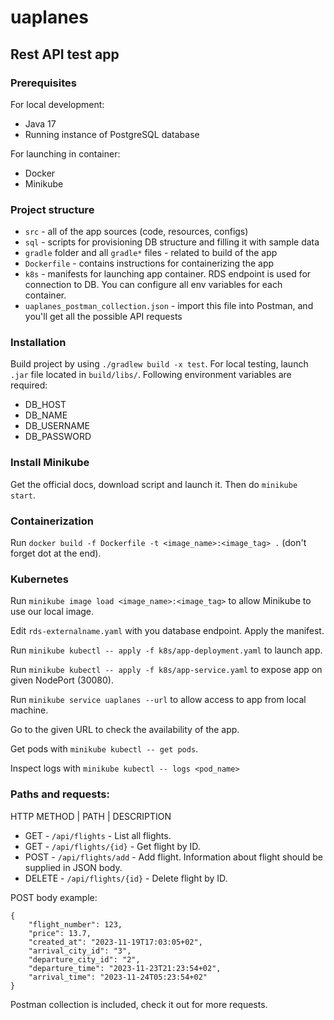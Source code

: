 # uaplanes 

## Rest API test app

### Prerequisites

For local development:
* Java 17
* Running instance of PostgreSQL database

For launching in container:
* Docker
* Minikube

### Project structure

* `src` - all of the app sources (code, resources, configs)
* `sql` - scripts for provisioning DB structure and filling it with sample data
* `gradle` folder and all `gradle*` files - related to build of the app
* `Dockerfile` - contains instructions for containerizing the app
* `k8s` - manifests for launching app container. RDS endpoint is used for connection to DB. You can configure all env variables for each container. 
* `uaplanes_postman_collection.json` - import this file into Postman, and you'll get all the possible API requests

### Installation

Build project by using `./gradlew build -x test`. For local testing, launch `.jar` file located in `build/libs/`.
Following environment variables are required:

* DB_HOST
* DB_NAME
* DB_USERNAME
* DB_PASSWORD

### Install Minikube

Get the official docs, download script and launch it. Then do `minikube start`.

### Containerization

Run `docker build -f Dockerfile -t <image_name>:<image_tag> .` (don't forget dot at the end).

### Kubernetes

Run `minikube image load <image_name>:<image_tag>` to allow Minikube to use our local image.

Edit `rds-externalname.yaml` with you database endpoint. Apply the manifest.

Run `minikube kubectl -- apply -f k8s/app-deployment.yaml` to launch app.

Run `minikube kubectl -- apply -f k8s/app-service.yaml` to expose app on given NodePort (30080).

Run `minikube service uaplanes --url` to allow access to app from local machine.

Go to the given URL to check the availability of the app.

Get pods with `minikube kubectl -- get pods`.

Inspect logs with `minikube kubectl -- logs <pod_name>`

### Paths and requests:
HTTP METHOD  |  PATH  |  DESCRIPTION
* GET - `/api/flights` - List all flights.
* GET - `/api/flights/{id}` - Get flight by ID.
* POST - `/api/flights/add` - Add flight. Information about flight should be supplied in JSON body. 
* DELETE - `/api/flights/{id}` - Delete flight by ID.


POST body example:
```
{
    "flight_number": 123,
    "price": 13.7,
    "created_at": "2023-11-19T17:03:05+02",
    "arrival_city_id": "3",
    "departure_city_id": "2",
    "departure_time": "2023-11-23T21:23:54+02",
    "arrival_time": "2023-11-24T05:23:54+02"
}
```

Postman collection is included, check it out for more requests.